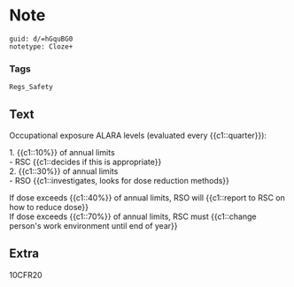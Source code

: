 # Note
```
guid: d/=hGquBG0
notetype: Cloze+
```

### Tags
```
Regs_Safety
```

## Text
Occupational exposure ALARA levels (evaluated every {{c1::quarter}}):<div>1. {{c1::10%}} of annual limits</div><div>   - RSC {{c1::decides if this is appropriate}}</div><div>2. {{c1::30%}} of annual limits</div><div>   - RSO {{c1::investigates, looks for dose reduction methods}}</div><div>
</div><div>If dose exceeds {{c1::40%}} of annual limits, RSO will {{c1::report to RSC on how to reduce dose}}</div><div>
</div><div>If dose exceeds {{c1::70%}} of annual limits, RSC must {{c1::change person's work environment until end of year}}</div>

## Extra
10CFR20
